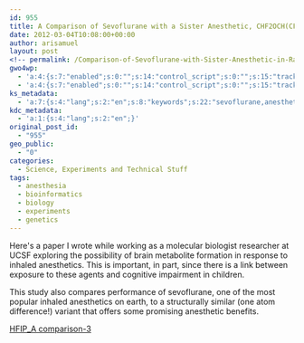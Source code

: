 ```yaml
---
id: 955
title: A Comparison of Sevoflurane with a Sister Anesthetic, CHF2OCH(CF3)2 in Rats
date: 2012-03-04T10:08:00+00:00
author: arisamuel
layout: post
<!-- permalink: /Comparison-of-Sevoflurane-with-Sister-Anesthetic-in-Rats/ -->
gwo4wp:
  - 'a:4:{s:7:"enabled";s:0:"";s:14:"control_script";s:0:"";s:15:"tracking_script";s:0:"";s:17:"conversion_script";s:0:"";}'
  - 'a:4:{s:7:"enabled";s:0:"";s:14:"control_script";s:0:"";s:15:"tracking_script";s:0:"";s:17:"conversion_script";s:0:"";}'
ks_metadata:
  - 'a:7:{s:4:"lang";s:2:"en";s:8:"keywords";s:22:"sevoflurane,anesthetic";s:19:"keywords_autoupdate";s:1:"0";s:11:"description";s:75:"A Comparison of Sevoflurane with a Sister Anesthetic, CHF2OCH(CF3)2 in Rats";s:22:"description_autoupdate";s:1:"0";s:5:"title";s:58:"Sevoflurane vs. a Sister Anesthetic, CHF2OCH(CF3)2 in Rats";s:6:"robots";s:12:"index,follow";}'
kdc_metadata:
  - 'a:1:{s:4:"lang";s:2:"en";}'
original_post_id:
  - "955"
geo_public:
  - "0"
categories:
  - Science, Experiments and Technical Stuff
tags:
  - anesthesia
  - bioinformatics
  - biology
  - experiments
  - genetics
---
```

Here's a paper I wrote while working as a molecular biologist researcher at UCSF exploring the possibility of brain metabolite formation in response to inhaled anesthetics. This is important, in part, since there is a link between exposure to these agents and cognitive impairment in children. 
  
This study also compares performance of sevoflurane, one of the most popular inhaled anesthetics on earth, to a structurally similar (one atom difference!) variant that offers some promising anesthetic benefits.

[HFIP_A comparison-3](http://www.samuelakerstein.com/wp-content/uploads/2012/03/hfip_a-comparison-3.pdf)